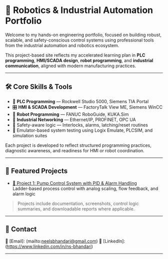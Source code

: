 # 🤖 Robotics & Industrial Automation Portfolio

Welcome to my hands-on engineering portfolio, focused on building robust, scalable, and safety-conscious control systems using professional tools from the industrial automation and robotics ecosystem.

This project-based site reflects my accelerated learning plan in **PLC programming**, **HMI/SCADA design**, **robot programming**, and **industrial communication**, aligned with modern manufacturing practices.

---

## 🛠️ Core Skills & Tools

- 🧠 **PLC Programming** — Rockwell Studio 5000, Siemens TIA Portal  
- 🎛️ **HMI & SCADA Development** — FactoryTalk View ME, Siemens WinCC  
- 🤖 **Robot Programming** — FANUC RoboGuide, KUKA.Sim  
- 📶 **Industrial Networking** — Ethernet/IP, PROFINET, OPC UA  
- 🔐 Safety-aware logic — Interlocks, alarms, latching/reset routines  
- 🧪 Emulator-based system testing using Logix Emulate, PLCSIM, and simulation suites

Each project is developed to reflect structured programming practices, diagnostic awareness, and readiness for HMI or robot coordination.

---

## 📂 Featured Projects

- [🚰 Project 1: Pump Control System with PID & Alarm Handling](Project01_PumpControlSystem/)  
  Ladder-based process control with analog scaling, flow feedback, and alarm logic


> Projects include documentation, screenshots, control logic summaries, and downloadable reports where applicable.

---

## 📄 Contact

📧 [Email]: (mailto:neelsbhandari@gmail.com)
🔗 [LinkedIn]: (https://www.linkedin.com/in/ns-bhandari)

---


